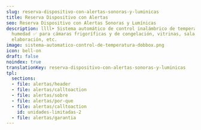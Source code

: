 ```yaml
---
slug: reserva-dispositivo-con-alertas-sonoras-y-luminicas
title: Reserva Dispositivo con Alertas
seo: Reserva Dispositivo con Alertas Sonoras y Lumínicas
description: llll➤ Sistema automático de control inalámbrico de temperatura y
  humedad ✅ para cámaras frigoríficas y de congelación, vitrinas, salas de
  elaboración, etc.
image: sistema-automatico-control-de-temperatura-dobbox.png
icon: bell-on
draft: false
noindex: true
translationKey: reserva-dispositivo-con-alertas-sonoras-y-luminicas
tpl:
  sections:
  - file: alertas/header
  - file: alertas/calltoaction
  - file: alertas/sobre
  - file: alertas/por-que
  - file: alertas/calltoaction
    id: unidades-limitadas-2
  - file: alertas/garantia
---
```

